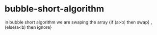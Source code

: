 # bubble-short-algorithm
in bubble short algorithm we are swaping the array {if (a>b) then swap} , {else(a&lt;b) then ignore}
